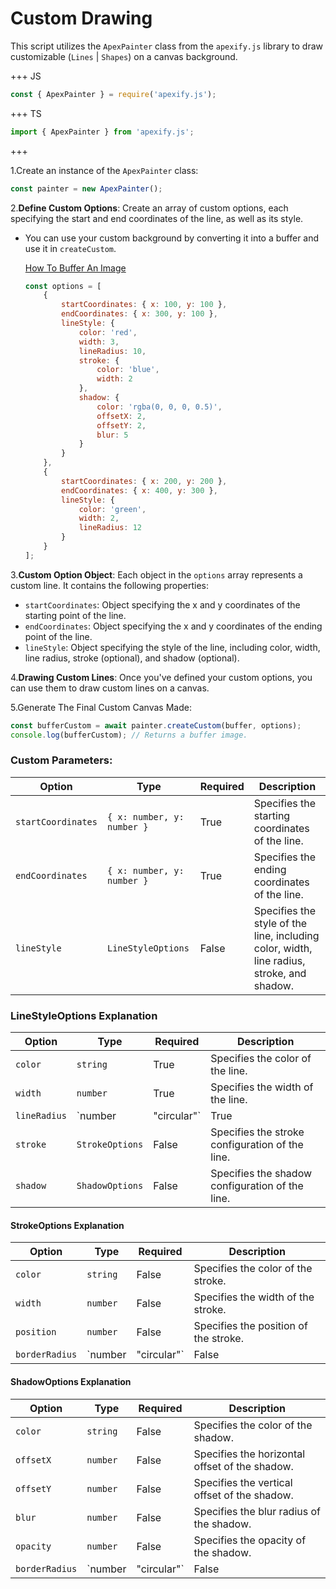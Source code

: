 # Custom Drawing

This script utilizes the `ApexPainter` class from the `apexify.js` library to draw customizable (`Lines` | `Shapes`)  on a canvas background.

+++ JS

```javascript
const { ApexPainter } = require('apexify.js'); 
```

+++ TS

```typescript
import { ApexPainter } from 'apexify.js'; 
```

+++

1.Create an instance of the `ApexPainter` class:

```javascript
const painter = new ApexPainter();
```

2.**Define Custom Options**: Create an array of custom options, each specifying the start and end coordinates of the line, as well as its style.

- You can use your custom background by converting it into a buffer and use it in `createCustom`.

     [How To Buffer An Image](/Apexify.js/canvas/Buffer.md)

     ```javascript
     const options = [
         {
             startCoordinates: { x: 100, y: 100 },
             endCoordinates: { x: 300, y: 100 },
             lineStyle: {
                 color: 'red',
                 width: 3,
                 lineRadius: 10,
                 stroke: {
                     color: 'blue',
                     width: 2
                 },
                 shadow: {
                     color: 'rgba(0, 0, 0, 0.5)',
                     offsetX: 2,
                     offsetY: 2,
                     blur: 5
                 }
             }
         },
         {
             startCoordinates: { x: 200, y: 200 },
             endCoordinates: { x: 400, y: 300 },
             lineStyle: {
                 color: 'green',
                 width: 2,
                 lineRadius: 12
             }
         }
     ];
     ```

3.**Custom Option Object**: Each object in the `options` array represents a custom line. It contains the following properties:

- `startCoordinates`: Object specifying the x and y coordinates of the starting point of the line.
- `endCoordinates`: Object specifying the x and y coordinates of the ending point of the line.
- `lineStyle`: Object specifying the style of the line, including color, width, line radius, stroke (optional), and shadow (optional).

4.**Drawing Custom Lines**: Once you've defined your custom options, you can use them to draw custom lines on a canvas.

5.Generate The Final Custom Canvas Made:

```javascript
const bufferCustom = await painter.createCustom(buffer, options);
console.log(bufferCustom); // Returns a buffer image.
```

### Custom Parameters:

| Option             | Type                      | Required   | Description                                                                               |
| ------------------ | ------------------------- | ---------- | ----------------------------------------------------------------------------------------- |
| `startCoordinates`| `{ x: number, y: number }`| True       | Specifies the starting coordinates of the line.                                            |
| `endCoordinates`  | `{ x: number, y: number }`| True       | Specifies the ending coordinates of the line.                                              |
| `lineStyle`        | `LineStyleOptions`        | False       | Specifies the style of the line, including color, width, line radius, stroke, and shadow.|

### LineStyleOptions Explanation

| Option         | Type                      | Required   | Description                                                                               |
| -------------- | ------------------------- | ---------- | ----------------------------------------------------------------------------------------- |
| `color`        | `string`                  | True       | Specifies the color of the line.                                                           |
| `width`        | `number`                  | True       | Specifies the width of the line.                                                           |
| `lineRadius`   | `number | "circular"`    | True       | Specifies the radius of curvature for the line. Can be a number or "circular".             |
| `stroke`       | `StrokeOptions`           | False      | Specifies the stroke configuration of the line.                                             |
| `shadow`       | `ShadowOptions`           | False      | Specifies the shadow configuration of the line.                                             |

#### StrokeOptions Explanation

| Option         | Type                      | Required   | Description                                                                               |
| -------------- | ------------------------- | ---------- | ----------------------------------------------------------------------------------------- |
| `color`        | `string`                  | False      | Specifies the color of the stroke.                                                         |
| `width`        | `number`                  | False      | Specifies the width of the stroke.                                                         |
| `position`     | `number`                  | False      | Specifies the position of the stroke.                                                      |
| `borderRadius` | `number | "circular"`    | False      | Specifies the border radius of the stroke. Can be a number or "circular".                  |

#### ShadowOptions Explanation

| Option         | Type                      | Required   | Description                                                                               |
| -------------- | ------------------------- | ---------- | ----------------------------------------------------------------------------------------- |
| `color`        | `string`                  | False      | Specifies the color of the shadow.                                                         |
| `offsetX`      | `number`                  | False      | Specifies the horizontal offset of the shadow.                                             |
| `offsetY`      | `number`                  | False      | Specifies the vertical offset of the shadow.                                               |
| `blur`         | `number`                  | False      | Specifies the blur radius of the shadow.                                                   |
| `opacity`      | `number`                  | False      | Specifies the opacity of the shadow.                                                        |
| `borderRadius` | `number | "circular"`    | False      | Specifies the border radius of the shadow. Can be a number or "circular".                   |
